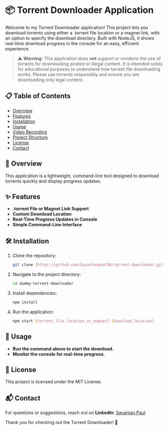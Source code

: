 # 📦 Torrent Downloader Application

Welcome to my Torrent Downloader application! This project lets you download torrents using either a .torrent file location or a magnet link, with an option to specify the download directory. Built with NodeJS, it shows real-time download progress in the console for an easy, efficient experience.

> ⚠ **Warning**: This application does **not** support or condone the use of torrents for downloading pirated or illegal content. It is intended solely for educational purposes to understand how torrent file downloading works. Please use torrents responsibly and ensure you are downloading only legal content.

## 📋 Table of Contents
- [Overview](#overview)
- [Features](#features)
- [Installation](#installation)
- [Usage](#usage)
- [Video Recording](#video-recording)
- [Project Structure](#project-structure)
- [License](#license)
- [Contact](#contact)

## 🧐 Overview
This application is a lightweight, command-line tool designed to download torrents quickly and display progress updates.

## ✨ Features
- **.torrent File or Magnet Link Support**
- **Custom Download Location**
- **Real-Time Progress Updates in Console**
- **Simple Command-Line Interface**

## 🛠️ Installation
1. Clone the repository:
    ```bash
    git clone [https://github.com/Sayantanpaul96/torrent-downloader.git](https://github.com/Sayantanpaul96/dummy-torrent-downloader.git)
    ```
2. Navigate to the project directory:
    ```bash
    cd dummy-torrent-downloader
    ```
3. Install dependencies:
    ```bash
    npm install
    ```
4. Run the application:
    ```bash
    npm start [torrent_file_location_or_magnet] [download_location]
    ```

## 🚀 Usage
- **Run the command above to start the download.**
- **Monitor the console for real-time progress.**

## 📜 License
This project is licensed under the MIT License.

## 📬 Contact
For questions or suggestions, reach out on **LinkedIn**: [Sayantan Paul](https://www.linkedin.com/in/sayantan-paul-831558122/)

Thank you for checking out the Torrent Downloader! 🚀
